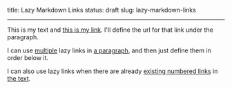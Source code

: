 title: Lazy Markdown Links
status: draft
slug: lazy-markdown-links

---

This is my text and [this is my link][*]. I'll define
the url for that link under the paragraph.

[*]: http://brettterpstra.com

I can use [multiple][*] lazy links in [a paragraph][*],
and then just define them in order below it.

[*]: https://gist.github.com/ttscoff/7059952
[*]: http://blog.bignerdranch.com/4044-rock-heads/

I can also use lazy links when there are already [existing
numbered links][1] in [the text][3].

[1]: http://www.tylerbutler.com
[3]: http://www.xkcd2.com
